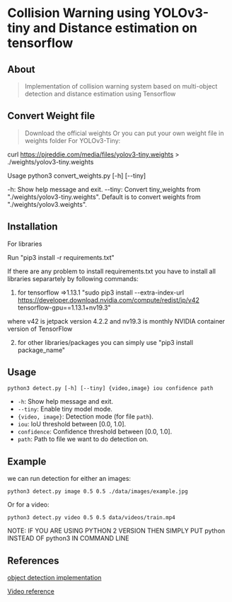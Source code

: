# Collision Warning using YOLOv3-tiny and Distance estimation on tensorflow 

About
-----
> Implementation of collision warning system based on multi-object detection and distance estimation using Tensorflow
 
Convert Weight file
-------------------
> Download the official weights Or you can put your own weight file in weights folder
For YOLOv3-Tiny:

curl https://pjreddie.com/media/files/yolov3-tiny.weights > ./weights/yolov3-tiny.weights

Usage
python3 convert_weights.py [-h] [--tiny]

-h: Show help message and exit.
--tiny: Convert tiny_weights from "./weights/yolov3-tiny.weights". Default is to convert weights from "./weights/yolov3.weights".

Installation
------------
For libraries

Run "pip3 install -r requirements.txt"

If there are any problem to install requirements.txt you have to install all libraries separartely by following commands:

1) for tensorflow =>1.13.1
   "sudo pip3 install --extra-index-url https://developer.download.nvidia.com/compute/redist/jp/v42 tensorflow-gpu==1.13.1+nv19.3"
 
 where v42 is jetpack version 4.2.2 and nv19.3 is monthly NVIDIA container version of TensorFlow
 
   
2) for other libraries/packages you can simply use "pip3 install package_name" 



Usage
-----

`python3 detect.py [-h] [--tiny] {video,image} iou confidence path`
* `-h`: Show help message and exit.
* `--tiny`: Enable tiny model mode.
* `{video, image}`: Detection mode (for file `path`).
* `iou`: IoU threshold between [0.0, 1.0].
* `confidence`: Confidence threshold between [0.0, 1.0].
* `path`: Path to file we want to do detection on.

Example
-------

we can run detection for either an images:
```
python3 detect.py image 0.5 0.5 ./data/images/example.jpg
```

Or for a video:
```
python3 detect.py video 0.5 0.5 data/videos/train.mp4
```

NOTE: IF YOU ARE USING PYTHON 2 VERSION THEN SIMPLY PUT python INSTEAD OF python3 IN COMMAND LINE
 
References
----------

[object detection implementation](https://github.com/kcosta42/Tensorflow-YOLOv3)

[Video reference](https://www.youtube.com/watch?v=o3Ky_EdHVrA)
